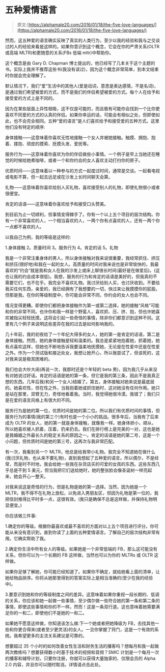 # 五种爱情语言

> 原文:[https://alphamale20.com/2016/01/18/the-five-love-languages/](https://alphamale20.com/2016/01/18/the-five-love-languages/)

然而，这五种爱的语言确实反映了真实的人类行为，至少以我的经验和我与之交谈过的人的经验来看是这样的。如果你意识到这个概念，它会在你的严肃关系(OLTR 或高端 MLTR)和更随意的关系(FBs 低端 mltr)中帮助你。

这个概念是由 Gary D. Chapman 博士提出的，他已经写了几本关于这个主题的书。实际上我并不推荐这些书(我没有读过)，因为这个概念非常简单，到本文结束时你就会完全理解了。

默认情况下，我们“爱”生活中的其他人(爱是动词，意思是表达感情，不是名词)，是通过我们希望被爱的方式，而不是我们的伴侣希望被爱的方式。每个人在给予和接受爱的方式上是不同的。

因为在某些层面上异性相吸，这不仅是可能的，而且极有可能你会找到一个比你更喜欢不同爱的方式的认真的伴侣。如果你幸运的话，可能会有相似之处，但即使如此，也不会完全相同。五种“爱的语言”是人们喜欢给予和接受爱的五种方式。这里他们没有特定的顺序:

身体接触——这意味着你喜欢无性地接触一个女人并被她接触。触摸、拥抱、抱着、搂抱、顽皮的摸索、抚摸头发、爱抚等。

服务行为——这意味着你喜欢为你的伴侣做些小事情。一个例子是早上当她还在睡觉的时候给她煮咖啡，或者一个和你约会的女人喜欢主动打扫你的房子。

优质时间——这意味着以一种参与的方式一起度过时间，通常是交谈。一起看电视或电影不算，但一起去远足或在沙发上长时间聊天会算。

礼物——这意味着你喜欢给别人买礼物，喜欢接受别人的礼物，即使礼物很小或者很便宜。

肯定的话语——这意味着你喜欢给予和接受口头赞美。

到目前为止一切顺利，但事情变得棘手了。你有一个以上五个项目的层次结构。你有一个非常喜欢的人，一个相当喜欢的人，一两个你有点喜欢的人，还有一两个你一点都不喜欢的人。

以我自己为例，我的等级是这样的:

1.身体接触
2。质量时间
3。服务行为
4。肯定的话
5。礼物

我是一个非常注重身体的男人，所以身体接触对我来说很重要，我经常抓住、挤压和挤压(很好地)和我在一起的女人。高质量的时间对我来说也是非常愉快的，我最喜欢的“约会”就是我和女人在我的沙发上或床上聊很长时间(最好是在做爱后)。(这也让我的约会成本很低)。我想，服务的行为和肯定的话语是美好的，但我真的不需要它们，也不在乎。我完全不喜欢礼物。我讨厌给别人买，也讨厌收到。不要给我买任何东西，亲爱的，我已经拥有了我想要的一切，快过来让我摸摸你的屁股。但那是我。在你的等级制度中，你可能会非常不同，你约会的女人也会不同。

情况变得更糟。即使你们都把身体接触作为第一或第二选择，她的接触“风格”可能和你的非常不同。也许你和我一样是个野蛮人，喜欢抓、压、挤、抱，但也许她喜欢被指尖轻轻抚摸。这将会引起一些奇怪的事情，除非你们都意识到这种不同。这里有几个例子来说明这些差异在我的过去是如何影响我的。

几十年前，我的初夜给了一个年纪大得多的女人，她的第一是肯定的话语，第二是身体接触。然而，她的身体接触是轻和温柔的。我总是紧紧地抱着她，抓着她，她有点喜欢这样，但她也不断地告诉我要温柔地抚摸她，无论是在性爱中还是在性爱之外。作为一个测试版和接近处女，我想让她开心，所以我尝试了，但该死的，这对我来说是极其困难的。

我们也会大吵大闹(再说一次，我那时还是个年轻的 beta 男)，因为我几乎从来没有对她说过好话。肯定的话语是她的第一条，但它是我的第三条，因此不是我真正想的东西。几年后我(和另一个女人)结婚了。第五，身体接触对她来说是最底层的。她喜欢性，但在性之外，当我抱着她或抓住她时，这对她没有任何作用。她只是站在那里，双臂无力，奇怪地看着我。当时，我觉得她很冷漠。我错了；我们只是在爱的语言风格上有很大的不同。

服务行为是她的第一位，优质时间是她的第二位。所以我们有优质时间的事情，但服务行为的事情(我的第三个)有时也是一个小小的挑战。很多年后，当我有了后来成为 OLTR 的女人，她的第一就是身体接触，就像我一样。她身体娇小，顺从，所以她喜欢被人抓着，压着，扔来扔去。我们在排行榜上是完美的一对，这也是她是我婚姻之外最长久的稳定关系的原因之一。肯定的话语是她的第二号，这是一个小问题，但优质时间是她的第三号，这再次与我非常匹配。

有一次，我看到另一个 MLTR，他总是给我带小礼物。我完全不知道她在做什么(我讨厌礼物，也从来不要礼物)，直到我想起了五种爱的语言。所以偶尔，不是经常，而是时不时地，我会给她一些我在杂货店买的可爱的女孩的东西。这些东西几乎总是不到 5 美元，但当我把它们送给她时，她的整张脸会像圣诞树一样亮起来，她会开心一整天。

对我来说这是奇怪的行为，但是礼物是她的第一选择。当然，因为她是一个 MLTR，我不得不在礼物上放松，以免进入男朋友区，但因为礼物是第一位的，我把信封推得比平时多一点，这很有效。(我只是确保不总是这样做，并保持礼物明显便宜。)

你应该做三件事:

1.确定你的等级。根据你最喜欢或最不喜欢的方面对以上五个项目进行评分。你可能从来没有意识到，直到你读了上面的五种爱情语言。了解自己的层次结构非常有用。它确实帮助了我。

2.确定你生活中所有女人的等级。如果她是一个非常低端的 FB，那么这可能没有关系，但你可以为一个长期的 FB 这样做，当然也可以为你的 MLTRs 或 OLTR 这样做。

如果你足够了解她，你可能已经知道了。如果你不确定，就给她看上面的清单，让她给物品排序。你将从她那里得到的答案实际上是相当准确的(至少在我的经验中)。

3.要意识到她和你的等级制度之间的差异。这意味着如果你重视一段长期的、低调的关系，你应该和她一起做一些事情，至少偶尔做一些符合她的第一条和第二条的事情，即使这些事情和你的不一样。然而！这是一条双行道。这也意味着她需要满足你的一和二，即使他们不是她的一和二。

如果她不愿意这样做，你知道该怎么做:下一个她或者把她降级为 FB，去找其他一些和你更合得来(或者至少更灵活)的女人。一旦你掌握了窍门，这是一个有效的系统。我希望更多的主流关系建议是可靠的。

想要超过 35 个小时的如何改善女性生活和财务生活的播客吗？想每月和我一起做两次教练吗？想要获得数小时基于技术的视频和音频？SMIC 计划是一个每月一次的播客和辅导计划，只要你注册，你就可以获得大量独家的、仅限会员的 Alpha 2.0 内容，并且你可以随时取消。详情请点击此处。